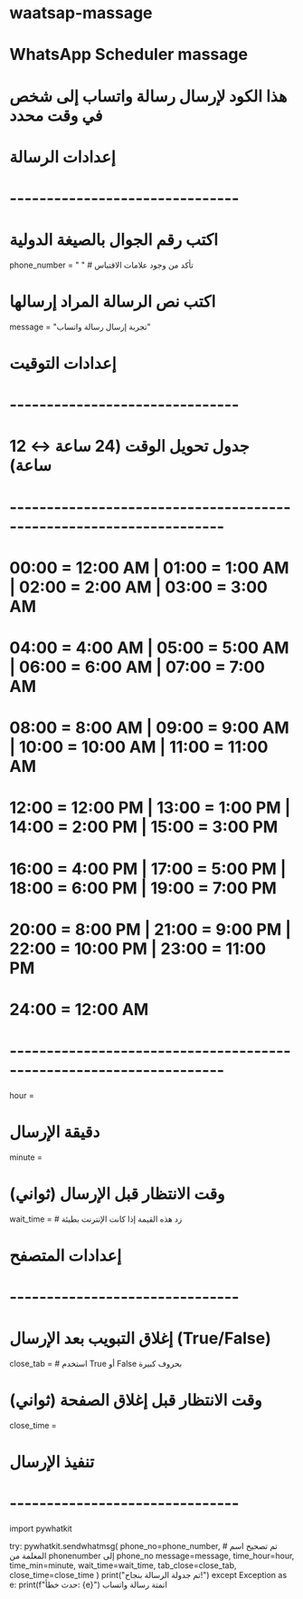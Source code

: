 # waatsap-massage
# WhatsApp Scheduler massage
# هذا الكود لإرسال رسالة واتساب إلى شخص في وقت محدد

# إعدادات الرسالة
# -------------------------------
# اكتب رقم الجوال بالصيغة الدولية
phone_number = "      "  # تأكد من وجود علامات الاقتباس

# اكتب نص الرسالة المراد إرسالها
message = "تجربة إرسال رسالة واتساب"

# إعدادات التوقيت
# -------------------------------
# جدول تحويل الوقت (24 ساعة ↔ 12 ساعة)
# -------------------------------------------------------------------
# 00:00 = 12:00 AM | 01:00 = 1:00 AM  | 02:00 = 2:00 AM  | 03:00 = 3:00 AM
# 04:00 = 4:00 AM  | 05:00 = 5:00 AM  | 06:00 = 6:00 AM  | 07:00 = 7:00 AM
# 08:00 = 8:00 AM  | 09:00 = 9:00 AM  | 10:00 = 10:00 AM | 11:00 = 11:00 AM
# 12:00 = 12:00 PM | 13:00 = 1:00 PM  | 14:00 = 2:00 PM  | 15:00 = 3:00 PM
# 16:00 = 4:00 PM  | 17:00 = 5:00 PM  | 18:00 = 6:00 PM  | 19:00 = 7:00 PM
# 20:00 = 8:00 PM  | 21:00 = 9:00 PM  | 22:00 = 10:00 PM | 23:00 = 11:00 PM
# 24:00 = 12:00 AM
# -------------------------------------------------------------------
hour =  

# دقيقة الإرسال
minute = 

# وقت الانتظار قبل الإرسال (ثواني)
wait_time =   # زد هذه القيمة إذا كانت الإنترنت بطيئة

# إعدادات المتصفح
# -------------------------------

# إغلاق التبويب بعد الإرسال (True/False)
close_tab =   # استخدم True أو False بحروف كبيرة

# وقت الانتظار قبل إغلاق الصفحة (ثواني)
close_time = 

# تنفيذ الإرسال
# -------------------------------
import pywhatkit

try:
    pywhatkit.sendwhatmsg(
        phone_no=phone_number,  # تم تصحيح اسم المعلمة من phonenumber إلى phone_no
        message=message,
        time_hour=hour,
        time_min=minute,
        wait_time=wait_time,
        tab_close=close_tab,
        close_time=close_time
    )
    print("تم جدولة الرسالة بنجاح!")
except Exception as e:
    print(f"حدث خطأ: {e}")
اتمتة رسالة واتساب
